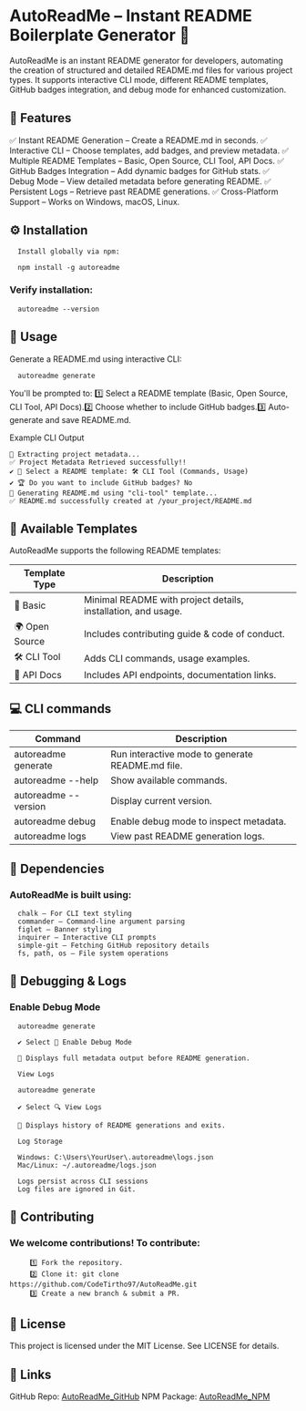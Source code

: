 # AutoReadMe – Instant README Boilerplate Generator 🚀

AutoReadMe is an instant README generator for developers, automating the creation of structured and detailed README.md files for various project types. It supports interactive CLI mode, different README templates, GitHub badges integration, and debug mode for enhanced customization.

## 📌 Features

✅ Instant README Generation – Create a README.md in seconds.
✅ Interactive CLI – Choose templates, add badges, and preview metadata.
✅ Multiple README Templates – Basic, Open Source, CLI Tool, API Docs.
✅ GitHub Badges Integration – Add dynamic badges for GitHub stats.
✅ Debug Mode – View detailed metadata before generating README.
✅ Persistent Logs – Retrieve past README generations.
✅ Cross-Platform Support – Works on Windows, macOS, Linux.


## ⚙️ Installation

      Install globally via npm:

      npm install -g autoreadme

### Verify installation:

      autoreadme --version

## 🚀 Usage

Generate a README.md using interactive CLI:

      autoreadme generate

You'll be prompted to:
1️⃣ Select a README template (Basic, Open Source, CLI Tool, API Docs).2️⃣ Choose whether to include GitHub badges.3️⃣ Auto-generate and save README.md.

Example CLI Output

```
📌 Extracting project metadata...
✅ Project Metadata Retrieved successfully!!
✔ 📌 Select a README template: 🛠 CLI Tool (Commands, Usage)
✔ 🏆 Do you want to include GitHub badges? No
📄 Generating README.md using "cli-tool" template...
✅ README.md successfully created at /your_project/README.md

```
## 📄 Available Templates

AutoReadMe supports the following README templates:

| Template Type                 | Description                                                       |
|-------------------------------|-------------------------------------------------------------------|
| 📄 Basic                      | Minimal README with project details, installation, and usage.     |
| 🌍 Open Source                | Includes contributing guide & code of conduct.                    |
| 🛠 CLI Tool                    | Adds CLI commands, usage examples.                                |
| 🔗 API Docs                   | Includes API endpoints, documentation links.                       |



## 💻 CLI commands

| Command                       | Description                                                       |
|-------------------------------|-------------------------------------------------------------------|
| autoreadme generate           | Run interactive mode to generate README.md file.                  |
| autoreadme --help             | Show available commands.                                          |
| autoreadme --version          | Display current version.                                          |
| autoreadme debug              | Enable debug mode to inspect metadata.                            |
| autoreadme logs               | View past README generation logs.                                 |


## 🔧 Dependencies
   ### AutoReadMe is built using:

      chalk – For CLI text styling
      commander – Command-line argument parsing
      figlet – Banner styling
      inquirer – Interactive CLI prompts
      simple-git – Fetching GitHub repository details
      fs, path, os – File system operations


## 🐞 Debugging & Logs

   ### Enable Debug Mode

      autoreadme generate
      
      ✔ Select 🐞 Enable Debug Mode
      
      📌 Displays full metadata output before README generation.
      
      View Logs
      
      autoreadme generate
      
      ✔ Select 🔍 View Logs
      
      📌 Displays history of README generations and exits.
      
      Log Storage
      
      Windows: C:\Users\YourUser\.autoreadme\logs.json
      Mac/Linux: ~/.autoreadme/logs.json
      
      Logs persist across CLI sessions
      Log files are ignored in Git.

## 🤝 Contributing

   ### We welcome contributions! To contribute:

         1️⃣ Fork the repository.
         2️⃣ Clone it: git clone https://github.com/CodeTirtho97/AutoReadMe.git
         3️⃣ Create a new branch & submit a PR.


## 📜 License

This project is licensed under the MIT License. See LICENSE for details.

## 🔗 Links

GitHub Repo: [AutoReadMe_GitHub](https://github.com/CodeTirtho97/AutoREADME)
NPM Package: [AutoReadMe_NPM](https://www.npmjs.com/package/autoreadme-cli)
